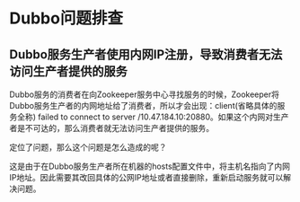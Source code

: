 # Dubbo问题排查

## Dubbo服务生产者使用内网IP注册，导致消费者无法访问生产者提供的服务 

Dubbo服务的消费者在向Zookeeper服务中心寻找服务的时候，Zookeeper将Dubbo服务生产者的内网地址给了消费者，所以才会出现：client(省略具体的服务全称) failed to connect to server /10.47.184.10:20880。如果这个内网对生产者是不可达的，那么消费者就无法访问生产者提供的服务。

定位了问题，那么这个问题是怎么造成的呢？

这是由于在Dubbo服务生产者所在机器的hosts配置文件中，将主机名指向了内网IP地址。因此需要其改回具体的公网IP地址或者直接删除，重新启动服务就可以解决问题。